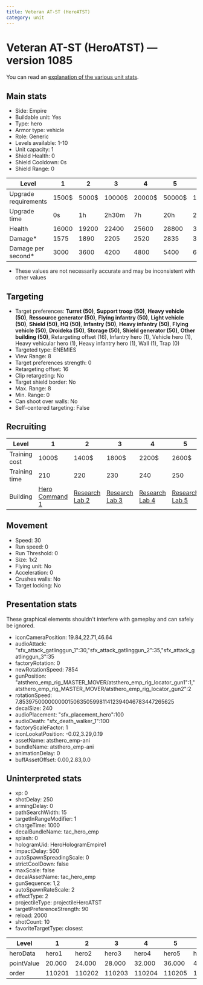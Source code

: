 ```yaml
---
title: Veteran AT-ST (HeroATST)
category: unit
---
```


# Veteran AT-ST (HeroATST) — version 1085

You can read an [explanation  of the various unit stats](unitexplained.md).

## Main stats

  * Side: Empire
  * Buildable unit: Yes
  * Type: hero
  * Armor type: vehicle
  * Role: Generic
  * Levels available: 1-10
  * Unit capacity: 1
  * Shield Health: 0
  * Shield Cooldown: 0s
  * Shield Range: 0

|Level               |1    |2    |3     |4     |5     |6      |7      |8      |9       |10      |
|--------------------|-----|-----|------|------|------|-------|-------|-------|--------|--------|
|Upgrade requirements|1500$|5000$|10000$|20000$|50000$|135000$|225000$|450000$|1500000$|2500000$|
|Upgrade time        |0s   |1h   |2h30m |7h    |20h   |2d12h  |4d     |6d     |1w1d    |1w5d    |
|Health              |16000|19200|22400 |25600 |28800 |32000  |35200  |38400  |41600   |48000   |
|Damage*             |1575 |1890 |2205  |2520  |2835  |3150   |3465   |3780   |4095    |4725    |
|Damage per second*  |3000 |3600 |4200  |4800  |5400  |6000   |6600   |7200   |7800    |9000    |

* These values are not necessarily accurate and may be inconsistent with other values

## Targeting

  * Target preferences: **Turret (50)**, **Support troop (50)**, **Heavy vehicle (50)**, **Ressource generator (50)**, **Flying infantry (50)**, **Light vehicle (50)**, **Shield (50)**, **HQ (50)**, **Infantry (50)**, **Heavy infantry (50)**, **Flying vehicle (50)**, **Droideka (50)**, **Storage (50)**, **Shield generator (50)**, **Other building (50)**, Retargeting offset (16), Infantry hero (1), Vehicle hero (1), Heavy vehicular hero (1), Heavy infantry hero (1), Wall (1), Trap (0)
  * Targeted type: ENEMIES
  * View Range: 8
  * Target preferences strength: 0
  * Retargeting offset: 16
  * Clip retargeting: No
  * Target shield border: No
  * Max. Range: 8
  * Min. Range: 0
  * Can shoot over walls: No
  * Self-centered targeting: False

## Recruiting

|Level        |1                                           |2                                      |3                                      |4                                      |5                                      |6                                      |7                                      |8                                      |9                                      |10                                      |
|-------------|--------------------------------------------|---------------------------------------|---------------------------------------|---------------------------------------|---------------------------------------|---------------------------------------|---------------------------------------|---------------------------------------|---------------------------------------|----------------------------------------|
|Training cost|1000$                                       |1400$                                  |1800$                                  |2200$                                  |2600$                                  |3000$                                  |3400$                                  |4000$                                  |4200$                                  |4600$                                   |
|Training time|210                                         |220                                    |230                                    |240                                    |250                                    |260                                    |270                                    |280                                    |290                                    |300                                     |
|Building     |[Hero Command 1](empireTacticalCommand.html)|[Research Lab 2](empireOffenseLab.html)|[Research Lab 3](empireOffenseLab.html)|[Research Lab 4](empireOffenseLab.html)|[Research Lab 5](empireOffenseLab.html)|[Research Lab 6](empireOffenseLab.html)|[Research Lab 7](empireOffenseLab.html)|[Research Lab 8](empireOffenseLab.html)|[Research Lab 9](empireOffenseLab.html)|[Research Lab 10](empireOffenseLab.html)|

## Movement

  * Speed: 30
  * Run speed: 0
  * Run Threshold: 0
  * Size: 1x2
  * Flying unit: No
  * Acceleration: 0
  * Crushes walls: No
  * Target locking: No

## Presentation stats

These graphical elements shouldn't interfere with gameplay and can safely be ignored.

  * iconCameraPosition: 19.84,22.71,46.64
  * audioAttack: "sfx_attack_gatlinggun_1":30,"sfx_attack_gatlinggun_2":35,"sfx_attack_gatlinggun_3":35
  * factoryRotation: 0
  * newRotationSpeed: 7854
  * gunPosition: "atsthero_emp_rig_MASTER_MOVER/atsthero_emp_rig_locator_gun1":1,"atsthero_emp_rig_MASTER_MOVER/atsthero_emp_rig_locator_gun2":2
  * rotationSpeed: 7.8539750000000001506350599811412394046783447265625
  * decalSize: 240
  * audioPlacement: "sfx_placement_hero":100
  * audioDeath: "sfx_death_walker_1":100
  * factoryScaleFactor: 1
  * iconLookatPosition: -0.02,3.29,0.19
  * assetName: atsthero_emp-ani
  * bundleName: atsthero_emp-ani
  * animationDelay: 0
  * buffAssetOffset: 0.00,2.83,0.0

## Uninterpreted stats

  * xp: 0
  * shotDelay: 250
  * armingDelay: 0
  * pathSearchWidth: 15
  * targetInRangeModifier: 1
  * chargeTime: 1000
  * decalBundleName: tac_hero_emp
  * splash: 0
  * hologramUid: HeroHologramEmpire1
  * impactDelay: 500
  * autoSpawnSpreadingScale: 0
  * strictCoolDown: false
  * maxScale: false
  * decalAssetName: tac_hero_emp
  * gunSequence: 1,2
  * autoSpawnRateScale: 2
  * effectType: 2
  * projectileType: projectileHeroATST
  * targetPreferenceStrength: 90
  * reload: 2000
  * shotCount: 10
  * favoriteTargetType: closest

|Level     |1     |2     |3     |4     |5     |6     |7     |8     |9     |10    |
|----------|------|------|------|------|------|------|------|------|------|------|
|heroData  |hero1 |hero2 |hero3 |hero4 |hero5 |hero6 |hero7 |hero8 |hero9 |hero10|
|pointValue|20.000|24.000|28.000|32.000|36.000|40.000|44.000|48.000|52.000|60.000|
|order     |110201|110202|110203|110204|110205|110206|110207|110208|110209|110210|

